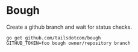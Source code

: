 # Bough

Create a github branch and wait for status checks.

    go get github.com/tailsdotcom/bough
    GITHUB_TOKEN=foo bough owner/repository branch
